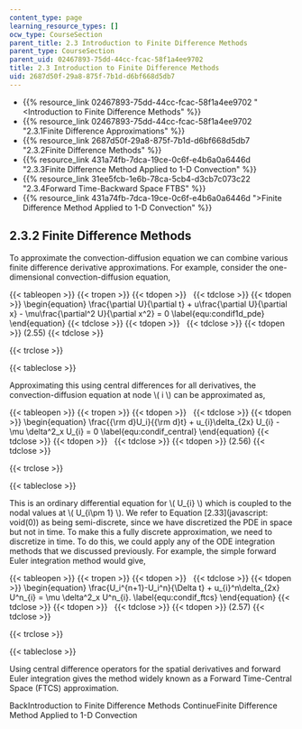 ```yaml
---
content_type: page
learning_resource_types: []
ocw_type: CourseSection
parent_title: 2.3 Introduction to Finite Difference Methods
parent_type: CourseSection
parent_uid: 02467893-75dd-44cc-fcac-58f1a4ee9702
title: 2.3 Introduction to Finite Difference Methods
uid: 2687d50f-29a8-875f-7b1d-d6bf668d5db7
---
```


*   {{% resource_link 02467893-75dd-44cc-fcac-58f1a4ee9702 "\<Introduction to Finite Difference Methods" %}}
*   {{% resource_link 02467893-75dd-44cc-fcac-58f1a4ee9702 "2.3.1Finite Difference Approximations" %}}
*   {{% resource_link 2687d50f-29a8-875f-7b1d-d6bf668d5db7 "2.3.2Finite Difference Methods" %}}
*   {{% resource_link 431a74fb-7dca-19ce-0c6f-e4b6a0a6446d "2.3.3Finite Difference Method Applied to 1-D Convection" %}}
*   {{% resource_link 31ee5fcb-1e6b-78ca-5cb4-d3cb7c073c22 "2.3.4Forward Time-Backward Space FTBS" %}}
*   {{% resource_link 431a74fb-7dca-19ce-0c6f-e4b6a0a6446d "\>Finite Difference Method Applied to 1-D Convection" %}}

2.3.2 Finite Difference Methods
-------------------------------

To approximate the convection-diffusion equation we can combine various finite difference derivative approximations. For example, consider the one-dimensional convection-diffusion equation,

{{< tableopen >}}
{{< tropen >}}
{{< tdopen >}}
 
{{< tdclose >}}
{{< tdopen >}}
\\begin{equation} \\frac{\\partial U}{\\partial t} + u\\frac{\\partial U}{\\partial x} - \\mu\\frac{\\partial^2 U}{\\partial x^2} = 0 \\label{equ:condif1d\_pde} \\end{equation}
{{< tdclose >}}
{{< tdopen >}}
 
{{< tdclose >}}
{{< tdopen >}}
(2.55)
{{< tdclose >}}

{{< trclose >}}

{{< tableclose >}}

Approximating this using central differences for all derivatives, the convection-diffusion equation at node \\( i \\) can be approximated as,

{{< tableopen >}}
{{< tropen >}}
{{< tdopen >}}
 
{{< tdclose >}}
{{< tdopen >}}
\\begin{equation} \\frac{{\\rm d}U\_i}{{\\rm d}t} + u\_{i}\\delta\_{2x} U\_{i} - \\mu \\delta^2\_x U\_{i} = 0 \\label{equ:condif\_central} \\end{equation}
{{< tdclose >}}
{{< tdopen >}}
 
{{< tdclose >}}
{{< tdopen >}}
(2.56)
{{< tdclose >}}

{{< trclose >}}

{{< tableclose >}}

This is an ordinary differential equation for \\( U\_{i} \\) which is coupled to the nodal values at \\( U\_{i\\pm 1} \\). We refer to Equation [2.33](javascript: void(0)) as being semi-discrete, since we have discretized the PDE in space but not in time. To make this a fully discrete approximation, we need to discretize in time. To do this, we could apply any of the ODE integration methods that we discussed previously. For example, the simple forward Euler integration method would give,

{{< tableopen >}}
{{< tropen >}}
{{< tdopen >}}
 
{{< tdclose >}}
{{< tdopen >}}
\\begin{equation} \\frac{U\_i^{n+1}-U\_i^n}{\\Delta t} + u\_{i}^n\\delta\_{2x} U^n\_{i} = \\mu \\delta^2\_x U^n\_{i}. \\label{equ:condif\_ftcs} \\end{equation}
{{< tdclose >}}
{{< tdopen >}}
 
{{< tdclose >}}
{{< tdopen >}}
(2.57)
{{< tdclose >}}

{{< trclose >}}

{{< tableclose >}}

Using central difference operators for the spatial derivatives and forward Euler integration gives the method widely known as a Forward Time-Central Space (FTCS) approximation.

BackIntroduction to Finite Difference Methods ContinueFinite Difference Method Applied to 1-D Convection